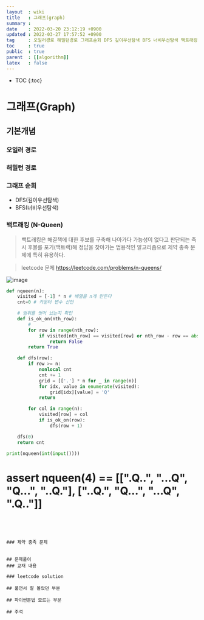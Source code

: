 ```yaml
---
layout  : wiki
title   : 그래프(graph) 
summary :  
date    : 2022-03-20 23:12:19 +0900
updated : 2022-03-27 17:57:52 +0900
tag     : 오일러경로 해밀턴경로 그래프순회 DFS 깊이우선탐색 BFS 너비우선탐색 백트래킹 제약충적문제
toc     : true
public  : true
parent  : [[algorithm]] 
latex   : false
---
```

* TOC
{:toc}

# 그래프(Graph)
## 기본개념 


### 오일러 경로
### 해밀턴 경로
### 그래프 순회
- DFS(깊이우선탐색)
- BFS(너비우선탐색)
### 백트래킹 (N-Queen)
> 백트래킹은 해결책에 대한 후보를 구축해 나아가다 가능성이 없다고 판단되는 즉시 후볼를 포기(백트랙)해 정답을 찾아가는 범용적인 알고리즘으로 제약 충족 문제에 특히 유용하다.

> leetcode 문제
> https://leetcode.com/problems/n-queens/

![image](https://user-images.githubusercontent.com/56494905/159195564-27e88352-4d69-4ea9-a660-18c68cffa969.png)

``` python
def nqueen(n):
    visited = [-1] * n # 배열을 n개 만든다 
    cnt=0 # 카운터 변수 선언

    # 범위를 벗어 났는지 확인
    def is_ok_on(nth_row):
        #
        for row in range(nth_row):
            if visited[nth_row] == visited[row] or nth_row - row == abs(visited[nth_row] - visited[row]):
                return False
        return True

    def dfs(row):
        if row >= n:
            nonlocal cnt
            cnt += 1
            grid = [['.'] * n for _ in range(n)]
            for idx, value in enumerate(visited):
                grid[idx][value] = 'Q'
            return

        for col in range(n):
            visited[row] = col
            if is_ok_on(row):
                dfs(row + 1)

    dfs(0)
    return cnt 

print(nqueen(int(input())))
```

# assert nqueen(4) == [[".Q..", "...Q", "Q...", "..Q."], ["..Q.", "Q...", "...Q", ".Q.."]]


```




### 제약 충족 문제


## 문제풀이  
### 교재 내용

### leetcode solution

## 풀면서 잘 몰랐던 부분 

## 파이썬문법 모르는 부분 

## 주석



